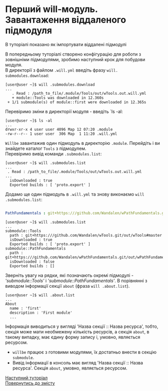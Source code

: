 # Перший will-модуль. Завантаження віддаленого підмодуля

В туторіалі показано як імпортувати віддалені підмодулі  

В попередньому туторіалі створено конфігурацію для роботи з зовнішніми підмодулями, зробимо наступний крок для побудови модуля.  
<a name="submodules-download"> В директорії з файлом `.will.yml` введіть фразу `will. submodules.download`:

```
[user@user ~]$ will .submodules.download
...
   . Read : /path_to_file/.module/Tools/out/wTools.out.will.yml
   + module::Tools was downloaded in 12.360s
 + 1/1 submodule(s) of module::first were downloaded in 12.365s

```

Перевіримо зміни в директорії модуля - введіть `ls -al:

```
[user@user ~]$ ls -al
...
drwxr-xr-x 4 user user 4096 Мар 12 07:20 .module
-rw-r--r-- 1 user user  306 Мар  1 11:20 .will.yml

```

`Willbe` завантажив один підмодуль в директорію `.module`. Перейдіть і ви знайдете каталог `Tools` з підмодулем.  
Перевіримо вивід команди `.submodules.list`:

```
[user@user ~]$ will .submodules.list
...
 . Read : /path_to_file/.module/Tools/out/wTools.out.will.yml
...
  isDownloaded : true
  Exported builds : [ 'proto.export' ]

```

Додамо ще один підмодуль в `.will.yml` та знову виконаємо `will .submodules.list`:

```yaml

PathFundamentals : git+https:///github.com/Wandalen/wPathFundamentals.git/out/wPathFundamentals#master

```

```
[user@user ~]$ will .submodules.list
...
submodule::Tools
  path : git+https:///github.com/Wandalen/wTools.git/out/wTools#master
  isDownloaded : true
  Exported builds : [ 'proto.export' ]
submodule::PathFundamentals
  path : git+https:///github.com/Wandalen/wPathFundamentals.git/out/wPathFundamentals#master
  isDownloaded : false
  Exported builds : []

```

<a name="resource-inheritation"> Зверніть увагу на рядки, які позначають окремі підмодулі - _'submodule::Tools'_ i _'submodule::PathFundamentals'_. В порівнянні з виводом інформації секції `about` (фраза `will .about.list`).

```
[user@user ~]$ will .about.list
...
About
  name : 'first'
  description : 'First module'
  ...

```

Інформація виводиться у вигляді 'Назва секції :: Назва ресурса', тобто, секція може мати необмежену кількість ресурсів, а секція `about`, в такому випадку, має єдину форму запису і, умовно, являється ресурсом.

- `willbe` працює з готовими модулями, їх достатньо внести в секцію `submodule`.
- Вивід інформації в консоль має вигляд 'Назва секції :: Назва ресурса'. Секція `about`, умовно, являється ресурсом.

[Наступний туторіал](SubmodulesImporting2.ukr.md)  
[Повернутись до змісту](../README.md#tutorials)
